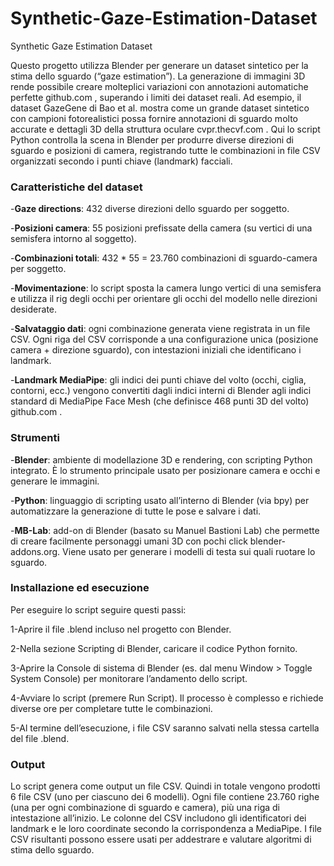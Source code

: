 # Synthetic-Gaze-Estimation-Dataset
Synthetic Gaze Estimation Dataset

Questo progetto utilizza Blender per generare un dataset sintetico per la stima dello sguardo (“gaze estimation”). La generazione di immagini 3D rende possibile creare molteplici variazioni con annotazioni automatiche perfette
github.com
, superando i limiti dei dataset reali. Ad esempio, il dataset GazeGene di Bao et al. mostra come un grande dataset sintetico con campioni fotorealistici possa fornire annotazioni di sguardo molto accurate e dettagli 3D della struttura oculare
cvpr.thecvf.com
. Qui lo script Python controlla la scena in Blender per produrre diverse direzioni di sguardo e posizioni di camera, registrando tutte le combinazioni in file CSV organizzati secondo i punti chiave (landmark) facciali.

### Caratteristiche del dataset

-**Gaze directions**: 432 diverse direzioni dello sguardo per soggetto.

-**Posizioni camera**: 55 posizioni prefissate della camera (su vertici di una semisfera intorno al soggetto).

-**Combinazioni totali**: 432 * 55 = 23.760 combinazioni di sguardo-camera per soggetto.

-**Movimentazione**: lo script sposta la camera lungo vertici di una semisfera e utilizza il rig degli occhi per orientare gli occhi del modello nelle direzioni desiderate.

-**Salvataggio dati**: ogni combinazione generata viene registrata in un file CSV. Ogni riga del CSV corrisponde a una configurazione unica (posizione camera + direzione sguardo), con intestazioni iniziali che identificano i landmark.

-**Landmark MediaPipe**: gli indici dei punti chiave del volto (occhi, ciglia, contorni, ecc.) vengono convertiti dagli indici interni di Blender agli indici standard di MediaPipe Face Mesh (che definisce 468 punti 3D del volto)
github.com
.

### Strumenti

-**Blender**: ambiente di modellazione 3D e rendering, con scripting Python integrato. È lo strumento principale usato per posizionare camera e occhi e generare le immagini.

-**Python**: linguaggio di scripting usato all’interno di Blender (via bpy) per automatizzare la generazione di tutte le pose e salvare i dati.

-**MB-Lab**: add-on di Blender (basato su Manuel Bastioni Lab) che permette di creare facilmente personaggi umani 3D con pochi click
blender-addons.org. Viene usato per generare i modelli di testa sui quali ruotare lo sguardo.

### Installazione ed esecuzione

Per eseguire lo script seguire questi passi:

1-Aprire il file .blend incluso nel progetto con Blender.

2-Nella sezione Scripting di Blender, caricare il codice Python fornito.

3-Aprire la Console di sistema di Blender (es. dal menu Window > Toggle System Console) per monitorare l’andamento dello script.

4-Avviare lo script (premere Run Script). Il processo è complesso e richiede diverse ore per completare tutte le combinazioni.

5-Al termine dell’esecuzione, i file CSV saranno salvati nella stessa cartella del file .blend.

### Output

Lo script genera come output un file CSV. Quindi in totale vengono prodotti 6 file CSV (uno per ciascuno dei 6 modelli). Ogni file contiene 23.760 righe (una per ogni combinazione di sguardo e camera), più una riga di intestazione all’inizio. Le colonne del CSV includono gli identificatori dei landmark e le loro coordinate secondo la corrispondenza a MediaPipe. I file CSV risultanti possono essere usati per addestrare e valutare algoritmi di stima dello sguardo.
